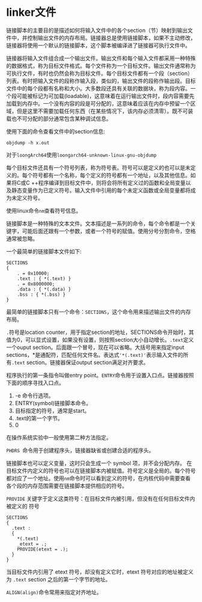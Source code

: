 # linker文件

​	链接脚本的主要目的是描述如何将输入文件中的各个section（节）映射到输出文件中，并控制输出文件的内存布局。链接器总是使用链接脚本，如果不主动修改，链接器将使用一个默认的链接脚本，这个脚本被编译进了链接器可执行文件中。

​	链接器将输入文件组合成一个输出文件。输出文件和每个输入文件都采用一种特殊的数据格式，称为目标文件格式。每个文件称为一个目标文件。输出文件通常称为可执行文件，有时也仍然会称为目标文件。每个目标文件都有一个段（section）列表。有时把输入文件的段称作输入段，类似的，输出文件的段称作输出段。目标文件中的每个段都有名称和大小。大多数段还具有关联的数据块，称为段内容。一个段可能被标记为可加载(loadable)，这意味着在运行输出文件时，段内容需要先加载到内存中。一个没有内容的段是可分配的，这意味着应该在内存中预留一个区域，但是这里不需要加载任何东西（在某些情况下，该内存必须清零）。既不可装载也不可分配的部分通常包含某种调试信息。

使用下面的命令查看文件中的section信息:

```
objdump -h x.out
```

对于`loongArch64`使用`loongarch64-unknown-linux-gnu-objdump`

​	每个目标文件还具有一个符号列表，称为符号表。符号可以是定义的也可以是未定义的。每个符号都有一个名称，每个定义的符号都有一个地址，以及其他信息。如果将C或C ++程序编译到目标文件中，则将会将所有定义过的函数和全局变量以及静态变量作为已定义符号。输入文件中引用的每个未定义函数或全局变量都将成为未定义符号。

使用linux命令`nm`查看符号信息。

链接脚本是一种特殊的文本文件。文本描述是一系列的命令，每个命令都是一个关键字，可能后面还跟有一个参数，或者一个符号的赋值。使用分号分割命令，空格通常被忽略。

一个最简单的链接脚本文件如下:

```
SECTIONS
{
    . = 0x10000;
    .text : { *(.text) }
    . = 0x8000000;
    .data : { *(.data) }
    .bss : { *(.bss) }
}
```

最简单的链接脚本只有一个命令：`SECTIONS`，这个命令用来描述输出文件的内存布局。

`.`符号是location counter，用于指定section的地址，SECTIONS命令开始时，其值为0，可以显式设置，如果没有设置，则按照section大小自动增长。`.text`定义一个ouput section。后面跟一个冒号，现在可以省略。大括号用来指定input sections，\*是通配符，匹配任何文件名。表达式`'*(.text)'`表示输入文件的所有`.text` section。链接器保证output section满足对齐要求。



程序执行的第一条指令叫做entry point。`ENTRY`命令用于设置入口点。链接器按照下面的顺序寻找入口点。

1. -e 命令行选项。
2. ENTRY(symbol)链接脚本命令。
3. 目标指定的符号，通常是start。
4. .text的第一个字节。
5. 0

在操作系统实验中一般使用第二种方法指定。

`PHDRS `命令用于创建程序头，链接器缺省或创建合适的程序头。

链接脚本也可以定义变量，这时只会生成一个 symbol 项，并不会分配内存。 在目标文件内定义的符号也可以在链接脚本内被赋值。符号定义是全局的。每个符号都对应了一个地址。使用`nm`命令时可以看到定义的符号，在内核代码中需要查看各个段的内存范围需要在链接脚本提供相应的符号。

`PROVIDE` 关键字于定义这类符号：在目标文件内被引用，但没有在任何目标文件内被定义的 符号

```
SECTIONS
{
  .text :
  {
    *(.text)
    _etext = .;
    PROVIDE(etext = .);
  }
}
```

当目标文件内引用了 etext 符号，却没有定义它时，etext 符号对应的地址被定义 为 `.text` section 之后的第一个字节的地址。

`ALIGN(align)`命令常用来指定对齐地址。

